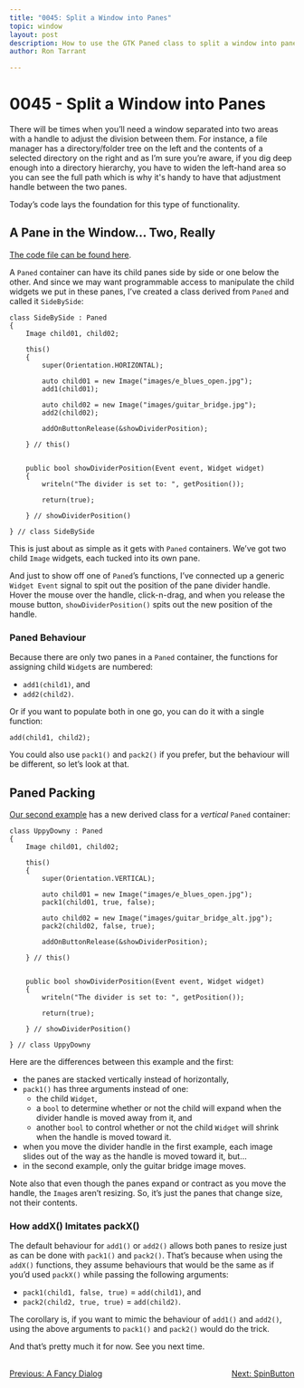 ```yaml
---
title: "0045: Split a Window into Panes"
topic: window
layout: post
description: How to use the GTK Paned class to split a window into panes.
author: Ron Tarrant

---
```


# 0045 - Split a Window into Panes

There will be times when you’ll need a window separated into two areas with a handle to adjust the division between them. For instance, a file manager has a directory/folder tree on the left and the contents of a selected directory on the right and as I’m sure you’re aware, if you dig deep enough into a directory hierarchy, you have to widen the left-hand area so you can see the full path which is why it's handy to have that adjustment handle between the two panes.

Today’s code lays the foundation for this type of functionality.

## A Pane in the Window… Two, Really

[The code file can be found here](https://github.com/rontarrant/gtkDcoding/blob/master/014_containers/container_014_01_paned.d).

A `Paned` container can have its child panes side by side or one below the other. And since we may want programmable access to manipulate the child widgets we put in these panes, I’ve created a class derived from `Paned` and called it `SideBySide`:

	class SideBySide : Paned
	{
		Image child01, child02;
		
		this()
		{
			super(Orientation.HORIZONTAL);
			
			auto child01 = new Image("images/e_blues_open.jpg"); 
			add1(child01);
			
			auto child02 = new Image("images/guitar_bridge.jpg");
			add2(child02);
			
			addOnButtonRelease(&showDividerPosition);
			
		} // this()
		
		
		public bool showDividerPosition(Event event, Widget widget)
		{
			writeln("The divider is set to: ", getPosition());
			
			return(true);
			
		} // showDividerPosition()
		
	} // class SideBySide

This is just about as simple as it gets with `Paned` containers. We’ve got two child `Image` widgets, each tucked into its own pane.

And just to show off one of `Paned`’s functions, I’ve connected up a generic `Widget Event` signal to spit out the position of the pane divider handle. Hover the mouse over the handle, click-n-drag, and when you release the mouse button, `showDividerPosition()` spits out the new position of the handle.

### Paned Behaviour

Because there are only two panes in a `Paned` container, the functions for assigning child `Widget`s are numbered:

- `add1(child1)`, and
- `add2(child2)`.

Or if you want to populate both in one go, you can do it with a single function:

	add(child1, child2);

You could also use `pack1()` and `pack2()` if you prefer, but the behaviour will be different, so let’s look at that.

## Paned Packing

[Our second example](https://github.com/rontarrant/gtkDcoding/blob/master/014_containers/container_014_02_paned_pack.d) has a new derived class for a *vertical* `Paned` container:

	class UppyDowny : Paned
	{
		Image child01, child02;
		
		this()
		{
			super(Orientation.VERTICAL);
			
			auto child01 = new Image("images/e_blues_open.jpg"); 
			pack1(child01, true, false);
			
			auto child02 = new Image("images/guitar_bridge_alt.jpg");
			pack2(child02, false, true);
			
			addOnButtonRelease(&showDividerPosition);
			
		} // this()
		
		
		public bool showDividerPosition(Event event, Widget widget)
		{
			writeln("The divider is set to: ", getPosition());
			
			return(true);
			
		} // showDividerPosition()
		
	} // class UppyDowny

Here are the differences between this example and the first:

- the panes are stacked vertically instead of horizontally,
- `pack1()` has three arguments instead of one:
	- the child `Widget`,
	- a `bool` to determine whether or not the child will expand when the divider handle is moved away from it, and
	- another `bool` to control whether or not the child `Widget` will shrink when the handle is moved toward it.
- when you move the divider handle in the first example, each image slides out of the way as the handle is moved toward it, but…
- in the second example, only the guitar bridge image moves.

Note also that even though the panes expand or contract as you move the handle, the `Image`s aren’t resizing. So, it’s just the panes that change size, not their contents.

### How addX() Imitates packX()

The default behaviour for `add1()` or `add2()` allows both panes to resize just as can be done with `pack1()` and `pack2()`. That’s because when using the `addX()` functions, they assume behaviours that would be the same as if you’d used `packX()` while passing the following arguments:

- `pack1(child1, false, true)` = `add(child1)`, and
- `pack2(child2, true, true)` = `add(child2)`.

The corollary is, if you want to mimic the behaviour of `add1()` and `add2()`, using the above arguments to `pack1()` and `pack2()` would do the trick.

And that’s pretty much it for now. See you next time.

<BR>
<div style="float: left;">
	<a href="https://gtkdcoding.com/2019/06/14/0044-custom-dialog-iii.html">Previous: A Fancy Dialog</a>
</div>
<div style="float: right;">
	<a href="https://gtkdcoding.com/2019/06/21/0046-the-spinbutton.html">Next: SpinButton</a>
</div>
<BR>

